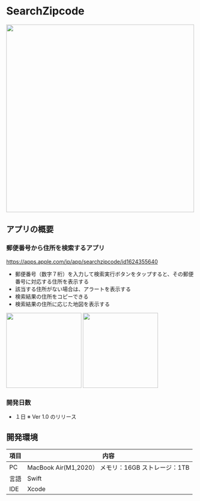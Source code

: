 # SearchZipcode
<img src="https://qiita-image-store.s3.ap-northeast-1.amazonaws.com/0/199441/9eaf363c-8a03-5065-ea28-cca4b790a4c6.jpeg" width="500">

## アプリの概要
### 郵便番号から住所を検索するアプリ
https://apps.apple.com/jp/app/searchzipcode/id1624355640

- 郵便番号（数字７桁）を入力して検索実行ボタンをタップすると、その郵便番号に対応する住所を表示する
- 該当する住所がない場合は、アラートを表示する
- 検索結果の住所をコピーできる
- 検索結果の住所に応じた地図を表示する

<img src="https://qiita-image-store.s3.ap-northeast-1.amazonaws.com/0/199441/55b91116-f2fe-d270-02b7-332f67da1fa1.png" width="200"> <img src="https://qiita-image-store.s3.ap-northeast-1.amazonaws.com/0/199441/4c8d19fb-d96c-4112-b8e8-8ff1346364e1.png" width="200">

### 開発日数
- １日 ※ Ver 1.0 のリリース

## 開発環境
|項目|内容|
|---|---|
|PC| MacBook Air(M1,2020） メモリ：16GB ストレージ：1TB |
|言語|Swift|
|IDE|Xcode|
